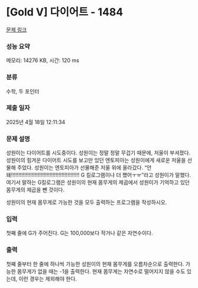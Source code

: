 # [Gold V] 다이어트 - 1484 

[문제 링크](https://www.acmicpc.net/problem/1484) 

### 성능 요약

메모리: 14276 KB, 시간: 120 ms

### 분류

수학, 두 포인터

### 제출 일자

2025년 4월 18일 12:11:34

### 문제 설명

<p>성원이는 다이어트를 시도중이다. 성원이는 정말 정말 무겁기 때문에, 저울이 부셔졌다. 성원이의 힘겨운 다이어트 시도를 보고만 있던 엔토피아는 성원이에게 새로운 저울을 선물해 주었다. 성원이는 엔토피아가 선물해준 저울 위에 올라갔다. “안돼!!!!!!!!!!!!!!!!!!!!!!!!!!!!!!!!!!!!!!!!!!!!!! G 킬로그램이나 더 쪘어ㅜㅠ”라고 성원이가 말했다. 여기서 말하는 G킬로그램은 성원이의 현재 몸무게의 제곱에서 성원이가 기억하고 있던 몸무게의 제곱을 뺀 것이다.</p>

<p>성원이의 현재 몸무게로 가능한 것을 모두 출력하는 프로그램을 작성하시오.</p>

### 입력 

 <p>첫째 줄에 G가 주어진다. G는 100,000보다 작거나 같은 자연수이다.</p>

### 출력 

 <p>첫째 줄부터 한 줄에 하나씩 가능한 성원이의 현재 몸무게를 오름차순으로 출력한다. 가능한 몸무게가 없을 때는 -1을 출력한다. 현재 몸무게는 자연수로 떨어지지 않을 수도 있는데, 이런 경우는 제외해야 한다.</p>

